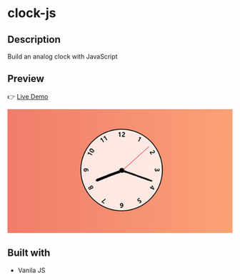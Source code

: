 # clock-js

## Description

Build an analog clock with JavaScript

## Preview

👉 [Live Demo](https://clock-joy.netlify.app/)

![clock](img/readme.jpg)

## Built with

- Vanila JS
